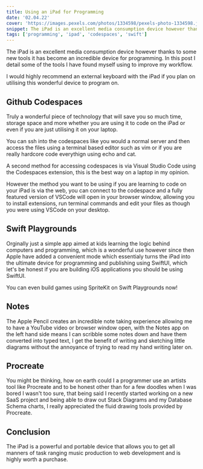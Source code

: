 ```yaml
---
title: Using an iPad for Programming
date: '02.04.22'
cover: 'https://images.pexels.com/photos/1334598/pexels-photo-1334598.jpeg?auto=compress&cs=tinysrgb&w=1260&h=750&dpr=2'
snippet: The iPad is an excellent media consumption device however thanks to some new tools it has become an incredible device for programming.
tags: ['programming', 'ipad', 'codespaces', 'swift']
---
```


The iPad is an excellent media consumption device however thanks to some new tools it has become an incredible device for programming. In this post I detail some of the tools I have found myself using to improve my workflow.

I would highly recommend an external keyboard with the iPad if you plan on utilising this wonderful device to program on.

## Github Codespaces

Truly a wonderful piece of technology that will save you so much time, storage space and more whether you are using it to code on the iPad or even if you are just utilising it on your laptop. 

You can ssh into the codespaces like you would a normal server and then access the files using a terminal based editor such as vim or if you are really hardcore code everythign using echo and cat.

A second method for accessing codespaces is via Visual Studio Code using the Codespaces extension, this is the best way on a laptop in my opinion. 

However the method you want to be using if you are learning to code on your iPad is via the web, you can connect to the codespace and a fully featured version of VSCode will open in your browser window, allowing you to install extensions, run terminal commands and edit your files as though you were using VSCode on your desktop. 

## Swift Playgrounds

Orginally just a simple app aimed at kids learning the logic behind computers and programming, which is a wonderful use however since then Apple have added a convenient mode which essentialy turns the iPad into the ultimate device for programming and publishing using SwiftUI, which let's be honest if you are building iOS applications you should be using SwiftUI. 

You can even build games using SpriteKit on Swift Playgrounds now!

## Notes

The Apple Pencil creates an incredible note taking experience allowing me to have a YouTube video or browser window open, with the Notes app on the left hand side means I can scribble some notes down and have them converted into typed text, I get the benefit of writing and sketching little diagrams without the annoyance of trying to read my hand writing later on.

## Procreate

You might be thinking, how on earth could I a programmer use an artists tool like Procreate and to be honest other than for a few doodles when I was bored I wasn't too sure, that being said I recently started working on a new SaaS project and being able to draw out Stack Diagrams and my Database Schema charts, I really appreciated the fluid drawing tools provided by Procreate.

## Conclusion 

The iPad is a powerful and portable device that allows you to get all manners of task ranging music production to web development and is highly worth a purchase.
